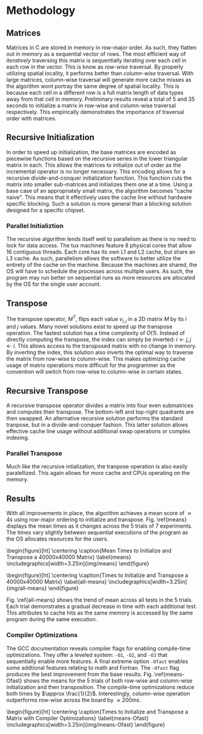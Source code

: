 # Methodology

## Matrices

Matrices in C are stored in memory in row-major order. As such, they flatten
out in memory as a sequential vector of rows. The most efficient way of
_iteratively_ traversing this matrix is sequentially iterating over each cell
in each row in the vector. This is know as _row-wise_ traversal. By properly
utilizing spatial locality, it performs better than _column-wise_ traversal.
With large matrices, column-wise traversal will generate more cache misses as
the algorithm wont portray the same degree of spatial locality. This is because
each cell in a different row is a full matrix length of data types away from
that cell in memory. Preliminary results reveal a total of 5 and 35 seconds to
initialize a matrix in row-wise and column-wise traversal respectively. This
empirically demonstrates the importance of traversal order with matrices.

## Recursive Initialization

In order to speed up initialization, the base matrices are encoded as
piecewise functions based on the recursive series in the lower triangular
matrix in each. This allows the matrices to initialize out of order as the
incremental operator is no longer necessary. This encoding allows for a
recursive divide-and-conquer initialization function. This function cuts the
matrix into smaller sub-matrices and initializes them one at a time. Using a
base case of an appropriately small matrix, the algorithm becomes "cache
naive". This means that it effectively uses the cache line without hardware
specific blocking. Such a solution is more general than a blocking solution
designed for a specific chipset.

### Parallel Initializtion

The recursive algorithm lends itself well to parallelism as there is no need to
lock for data access. The tux machines feature 8 physical cores that allow 16
contiguous threads. Each core has its own L1 and L2 cache, but share an L3
cache. As such, parallelism allows the software to better utilize the entirety
of the cache on the machine. Because the machines are shared, the OS will have
to schedule the processes across multiple users. As such, the program may run
better on sequential runs as more resources are allocated by the OS for the
single user account.

## Transpose

The transpose operator, $M^T$, flips each value $v_{i,j}$ in a 2D matrix $M$ by
its $i$ and $j$ values. Many novel solutions exist to speed up the transpose
operation. The fastest solution has a time complexity of $O(1)$. Instead of
directly computing the transpose, the index can simply be inverted:
$i \leftarrow j, j \leftarrow i$.
This allows access to the transposed matrix with no change in memory. By
inverting the index, this solution also inverts the optimal way to traverse the
matrix from row-wise to column-wise. This makes optimizing cache usage of
matrix operations more difficult for the programmer as the convention will
switch from row-wise to column-wise in certain states.

## Recursive Transpose

A recursive transpose operator divides a matrix into four even submatrices and
computes their transpose. The bottom-left and top-right quadrants are then
swapped. An alternative recursive solution performs the standard tranpose, but
in a divide-and-conquer fashion. This latter solution allows effective cache
line usage without additional swap operations or complex indexing.

### Parallel Transpose

Much like the recursive intialization, the tranpose operation is also easily
paralellized. This again allows for _more_ cache and CPUs operating on the
memory.

## Results

With all improvements in place, the algorithm achieves a mean score of
$\approx 4s$ using row-major ordering to initialize and transpose. Fig.
\ref{means} displays the mean times as it changes across the 5 trials of 7
experiments. The times vary slightly between sequential executions of the
program as the OS allocates resources for the users.

\begin{figure}[ht]
\centering
\caption{Mean Times to Initialize and Transpose a 40000x40000 Matrix}
\label{means}
\includegraphics[width=3.25in]{img/means}
\end{figure}

\begin{figure}[ht]
\centering
\caption{Times to Initialize and Transpose a 40000x40000 Matrix}
\label{all-means}
\includegraphics[width=3.25in]{img/all-means}
\end{figure}

Fig. \ref{all-means} shows the trend of mean across all tests in the 5 trials.
Each trial demonstrates a gradual decrease in time with each additional test.
This attributes to cache hits as the same memory is accessed by the same
program during the same execution.

### Compiler Optimizations

The GCC documentation reveals compiler flags for enabling compile-time
optimizations. They offer a leveled system: `-O1`, `-O2`, and `-O3` that
sequentially enable more features. A final extreme option `-Ofast` enables
some addtional features relating to math and Fortran. The `-Ofast` flag
produces the best improvement from the base results. Fig. \ref{means-Ofast}
shows the means for the 5 trials of both row-wise and column-wise
initialization and then transposition. The compile-time optimizations reduce
both times by $\approx \frac{1}{2}$. Interestingly, column-wise operation
outperforms row-wise across the board by $\approx 200ms$.

\begin{figure}[ht]
\centering
\caption{Times to Initialize and Transpose a Matrix with Compiler Optimizations}
\label{means-Ofast}
\includegraphics[width=3.25in]{img/means-Ofast}
\end{figure}
